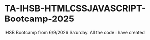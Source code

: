 # TA-IHSB-HTMLCSSJAVASCRIPT-Bootcamp-2025
IHSB Bootcamp from 6/9/2026 Saturday. All the code i have created
